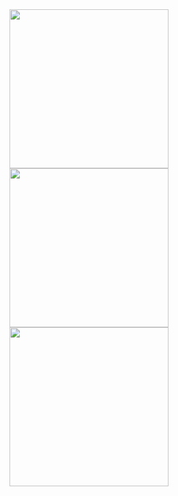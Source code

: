 <div>
  <img src="https://media.giphy.com/media/Vuw9m5wXviFIQ/source.gif" width="280" height="auto" />
  <img src="https://media.giphy.com/media/Vuw9m5wXviFIQ/source.gif" width="280" height="auto" />
  <img src="https://media.giphy.com/media/Vuw9m5wXviFIQ/source.gif" width="280" height="auto" />
</div>
